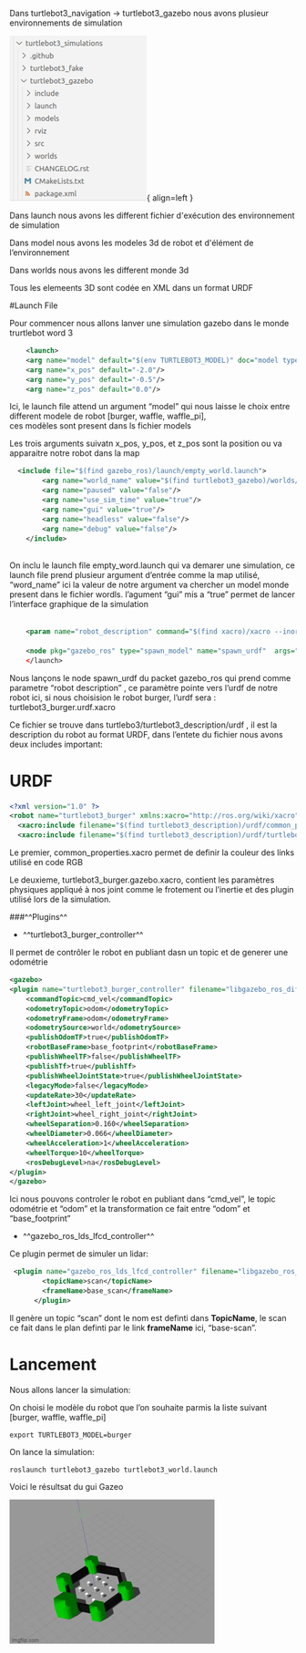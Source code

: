
Dans turtlebot3_navigation -> turtlebot3_gazebo nous avons plusieur environnements de simulation 


![Image title](images/1.png){ align=left }

Dans launch nous avons les different fichier d'exécution des environnement de simulation

Dans model nous avons les modeles 3d de robot et d'élément de l’environnement

Dans worlds nous avons les different monde 3d

Tous les elemeents 3D sont codée en XML dans un format URDF



#Launch File 

Pour commencer nous allons lanver une simulation gazebo dans le monde trurtlebot word 3

``` xml
    <launch>
    <arg name="model" default="$(env TURTLEBOT3_MODEL)" doc="model type [burger, waffle, waffle_pi]"/>
    <arg name="x_pos" default="-2.0"/>
    <arg name="y_pos" default="-0.5"/>
    <arg name="z_pos" default="0.0"/>
```

Ici, le launch file attend un argument “model” qui nous laisse le choix entre different modele de robot 
[burger, waffle, waffle_pi],  
ces modèles sont present dans ls fichier models

Les trois arguments suivatn x_pos, y_pos, et z_pos sont la position ou va apparaitre notre robot dans la map

``` xml
  <include file="$(find gazebo_ros)/launch/empty_world.launch">
        <arg name="world_name" value="$(find turtlebot3_gazebo)/worlds/turtlebot3_world.world"/>
        <arg name="paused" value="false"/>
        <arg name="use_sim_time" value="true"/>
        <arg name="gui" value="true"/>
        <arg name="headless" value="false"/>
        <arg name="debug" value="false"/>
    </include>
    
```


  



On inclu le launch file empty_word.launch qui va demarer une simulation, ce launch file prend plusieur argument d’entrée comme la map utilisé, “word_name”
ici la valeur de notre argument va chercher un model monde present dans le fichier wordls.
l’agument “gui” mis a “true” permet de lancer l’interface graphique de la simulation


``` xml

    <param name="robot_description" command="$(find xacro)/xacro --inorder $(find turtlebot3_description)/urdf/turtlebot3_$(arg model).urdf.xacro" />

    <node pkg="gazebo_ros" type="spawn_model" name="spawn_urdf"  args="-urdf -model turtlebot3_$(arg model) -x $(arg x_pos) -y $(arg y_pos) -z $(arg z_pos) -param robot_description" />
    </launch>
```


Nous lançons le node spawn_urdf du packet gazebo_ros qui prend comme parametre “robot description” , ce paramètre pointe vers l’urdf de notre robot
ici, si nous choisision le robot burger, l’urdf sera :
turtlebot3_burger.urdf.xacro


Ce fichier se trouve dans turtlebo3/turtlebot3_description/urdf  , il est la description du robot au format URDF, dans l’entete du fichier nous avons deux includes important:


# URDF



``` xml
<?xml version="1.0" ?>
<robot name="turtlebot3_burger" xmlns:xacro="http://ros.org/wiki/xacro">
  <xacro:include filename="$(find turtlebot3_description)/urdf/common_properties.xacro"/>
  <xacro:include filename="$(find turtlebot3_description)/urdf/turtlebot3_burger.gazebo.xacro"/>
```

Le premier, common_properties.xacro permet de definir la couleur des links utilisé en code RGB

Le deuxieme, turtlebot3_burger.gazebo.xacro, contient les paramètres physiques appliqué à nos joint comme le frotement ou l’inertie et des plugin utilisé lors de la simulation.

###^^Plugins^^

-  ^^turtlebot3_burger_controller^^

Il permet de contrôler le robot en publiant dasn un topic et de generer une odométrie


``` xml
<gazebo>
<plugin name="turtlebot3_burger_controller" filename="libgazebo_ros_diff_drive.so">
    <commandTopic>cmd_vel</commandTopic>
    <odometryTopic>odom</odometryTopic>
    <odometryFrame>odom</odometryFrame>
    <odometrySource>world</odometrySource>
    <publishOdomTF>true</publishOdomTF>
    <robotBaseFrame>base_footprint</robotBaseFrame>
    <publishWheelTF>false</publishWheelTF>
    <publishTf>true</publishTf>
    <publishWheelJointState>true</publishWheelJointState>
    <legacyMode>false</legacyMode>
    <updateRate>30</updateRate>
    <leftJoint>wheel_left_joint</leftJoint>
    <rightJoint>wheel_right_joint</rightJoint>
    <wheelSeparation>0.160</wheelSeparation>
    <wheelDiameter>0.066</wheelDiameter>
    <wheelAcceleration>1</wheelAcceleration>
    <wheelTorque>10</wheelTorque>
    <rosDebugLevel>na</rosDebugLevel>
</plugin>
</gazebo>
```


 
Ici nous pouvons controler le robot en publiant dans “cmd_vel”, le topic odométrie et “odom” et la transformation ce fait entre “odom” et “base_footprint”

-  ^^gazebo_ros_lds_lfcd_controller^^

Ce plugin  permet de simuler un lidar: 


``` xml
 <plugin name="gazebo_ros_lds_lfcd_controller" filename="libgazebo_ros_laser.so">
        <topicName>scan</topicName>
        <frameName>base_scan</frameName>
      </plugin>

```

 
Il genère un topic “scan” dont le nom est definti dans **TopicName**,  le scan ce fait dans le plan definti par le link **frameName** ici,  “base-scan”.



# Lancement

Nous allons lancer la simulation:

On choisi le modèle du robot que l’on souhaite parmis la liste suivant [burger, waffle, waffle_pi]

    export TURTLEBOT3_MODEL=burger

On lance la simulation:

    roslaunch turtlebot3_gazebo turtlebot3_world.launch 



Voici le résultsat du gui Gazeo

![Alt Text](images/GazeboBurger.gif)


